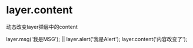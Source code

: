 # layer.content
动态改变layer弹层中的content

layer.msg('我是MSG'); || layer.alert('我是Alert');
layer.content('内容改变了');

